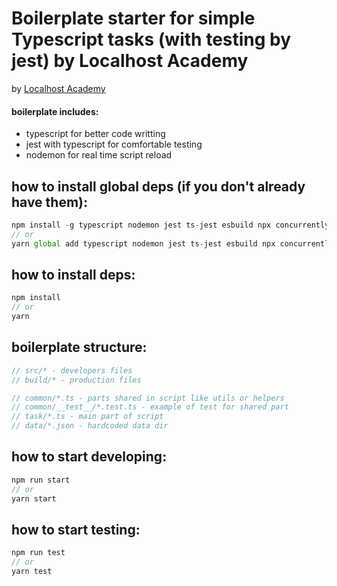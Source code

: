 # Boilerplate starter for simple Typescript tasks (with testing by jest) by Localhost Academy

by [Localhost Academy](https://academy.localhost-group.com/)


#### boilerplate includes:
- typescript for better code writting
- jest with typescript for comfortable testing
- nodemon for real time script reload 


## how to install global deps (if you don't already have them):
```javascript
npm install -g typescript nodemon jest ts-jest esbuild npx concurrently
// or 
yarn global add typescript nodemon jest ts-jest esbuild npx concurrently
```


## how to install deps:
```javascript
npm install 
// or 
yarn
```

## boilerplate structure:
```javascript
// src/* - developers files
// build/* - production files

// common/*.ts - parts shared in script like utils or helpers
// common/__test__/*.test.ts - example of test for shared part
// task/*.ts - main part of script
// data/*.json - hardcoded data dir
```

## how to start developing:
```javascript
npm run start
// or 
yarn start
```

## how to start testing:
```javascript
npm run test
// or 
yarn test
```
